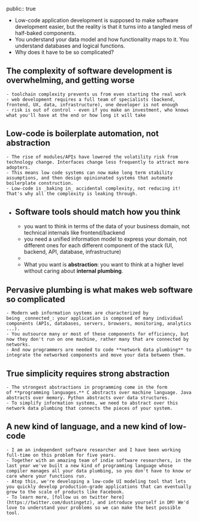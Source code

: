 public:: true

- Low-code application development is supposed to make software development easier, but the reality is that it turns into a tangled mess of half-baked components.
- You understand your data model and how functionality maps to it. You understand databases and logical functions.
- Why does it have to be so complicated?
## The complexity of software development is overwhelming, and getting worse
	- toolchain complexity prevents us from even starting the real work
	- web development requires a full team of specialists (backend, frontend, UX, data, infrastructure), one developer is not enough
	- risk is out of control - even if you make an investment, who knows what you'll have at the end or how long it will take
## Low-code is boilerplate automation, not abstraction
	- The rise of modules/APIs have lowered the volatility risk from technology change. Interfaces change less frequently to attract more adopters.
	- This means low code systems can now make long term stability assumptions, and then design opinionated systems that automate boilerplate construction.
	- Low-code is _baking in_ accidental complexity, not reducing it! That's why all the complexity is leaking through.
- ## Software tools should match how you think
	- you want to think in terms of the data of your business domain, not technical internals like frontend/backend
	- you need a unified information model to express your domain, not different ones for each different component of the stack (UI, backend, API, database, infrastructure)
	-
	- What you want is **abstraction**: you want to think at a higher level without caring about **internal plumbing**.
## Pervasive plumbing is what makes web software so complicated
	- Modern web information systems are characterized by being _connected_: your application is composed of many individual components (APIs, databases, servers, browsers, monitoring, analytics ...).
	- You outsource many or most of these components for efficiency, but now they don't run on one machine, rather many that are connected by networks.
	- And now programmers are needed to code **network data plumbing** to integrate the networked components and move your data between them.
## True simplicity requires strong abstraction
	- The strongest abstractions in programming come in the form of **programming languages.** C abstracts over machine language. Java abstracts over memory. Python abstracts over data structures.
	- To simplify information systems, we need to abstract over this network data plumbing that connects the pieces of your system.
## A new kind of language, and a new kind of low-code
	- I am an independent software researcher and I have been working full-time on this problem for five years.
	- Together with an amazing team of indie software researchers, in the last year we've built a new kind of programming language whose compiler manages all your data plumbing, so you don't have to know or care where your functions run.
	- Atop this, we're developing a low-code UI modeling tool that lets you quickly develop production-grade applications that can eventually grow to the scale of products like Facebook.
	- To learn more, [follow us on twitter here](https://twitter.com/dustingetz), and introduce yourself in DM! We'd love to understand your problems so we can make the best possible tool.